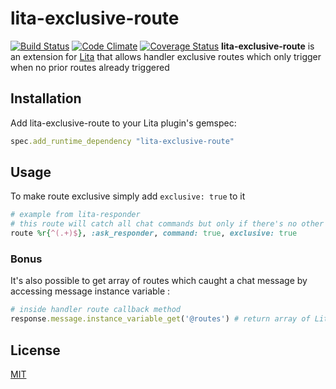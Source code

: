 # lita-exclusive-route

[![Build Status](https://travis-ci.org/Maysora/lita-exclusive-route.png?branch=master)](https://travis-ci.org/Maysora/lita-exclusive-route)
[![Code Climate](https://codeclimate.com/github/Maysora/lita-exclusive-route.png)](https://codeclimate.com/github/Maysora/lita-exclusive-route)
[![Coverage Status](https://coveralls.io/repos/Maysora/lita-exclusive-route/badge.png?branch=master)](https://coveralls.io/r/Maysora/lita-exclusive-route?branch=master)
**lita-exclusive-route** is an extension for [Lita](https://www.lita.io/) that allows handler exclusive routes which only trigger when no prior routes already triggered

## Installation

Add lita-exclusive-route to your Lita plugin's gemspec:

``` ruby
spec.add_runtime_dependency "lita-exclusive-route"
```

## Usage

To make route exclusive simply add `exclusive: true` to it

```ruby
# example from lita-responder
# this route will catch all chat commands but only if there's no other routes catching it before this
route %r{^(.+)$}, :ask_responder, command: true, exclusive: true
```

### Bonus

It's also possible to get array of routes which caught a chat message by accessing message instance variable :

```ruby
# inside handler route callback method
response.message.instance_variable_get('@routes') # return array of Lita::Handler::Route triggered before current route
```

## License

[MIT](http://opensource.org/licenses/MIT)
